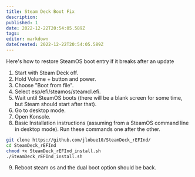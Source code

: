 ```yaml
---
title: Steam Deck Boot Fix
description: 
published: 1
date: 2022-12-22T20:54:05.589Z
tags: 
editor: markdown
dateCreated: 2022-12-22T20:54:05.589Z
---
```


Here's how to restore SteamOS boot entry if it breaks after an update

1. Start with Steam Deck off.
2. Hold Volume + button and power.
3. Choose "Boot from file".
4. Select esp/efi/steamos/steamcl.efi.
5. Wait until SteamOS boots (there will be a blank screen for some time, but Steam should start after that).
6. Go to desktop mode.
7. Open Konsole.
8. Basic Installation instructions (assuming from a SteamOS command line in desktop mode). Run these commands one after the other.
```bash
git clone https://github.com/jlobue10/SteamDeck_rEFInd/
cd SteamDeck_rEFInd
chmod +x SteamDeck_rEFInd_install.sh
./SteamDeck_rEFInd_install.sh
```
9. Reboot steam os and the dual boot option should be back.